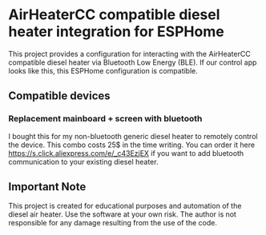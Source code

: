 # AirHeaterCC compatible diesel heater integration for ESPHome

This project provides a configuration for interacting with the AirHeaterCC compatible diesel heater via Bluetooth Low Energy (BLE). If our control app looks like this, this ESPHome configuration is compatible.

## Compatible devices
### Replacement mainboard + screen with bluetooth
I bought this for my non-bluetooth generic diesel heater to remotely control the device.
This combo costs 25$ in the time writing. You can order it here https://s.click.aliexpress.com/e/_c43EzjEX if you want to add bluetooth communication to your existing diesel heater.

## Important Note
This project is created for educational purposes and automation of the diesel air heater. Use the software at your own risk. The author is not responsible for any damage resulting from the use of the code.